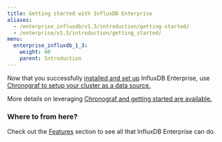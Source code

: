 ```yaml
---
title: Getting started with InfluxDB Enterprise
aliases:
  - /enterprise_influxdb/v1.3/introduction/getting-started/
  - /enterprise/v1.3/introduction/getting_started/
menu:
  enterprise_influxdb_1_3:
    weight: 40
    parent: Introduction
---
```


Now that you successfully [installed and set up](/enterprise_influxdb/v1.3/introduction/meta_node_installation/) InfluxDB Enterprise, use [Chronograf to setup your cluster as a data source.](/chronograf/latest/guides/monitor-an-influxenterprise-cluster/)

More details on leveraging [Chronograf and getting started are available.](/chronograf/latest/introduction/getting-started/)


### Where to from here?

Check out the [Features](/enterprise_influxdb/v1.3/features/) section to see all that
InfluxDB Enterprise can do.

